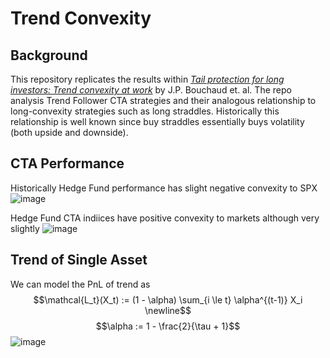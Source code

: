 # Trend Convexity
## Background
This repository replicates the results within [_Tail protection for long investors: Trend convexity at work_](https://papers.ssrn.com/sol3/papers.cfm?abstract_id=2777657) by J.P. Bouchaud et. al. The repo analysis Trend Follower CTA strategies and their analogous relationship to long-convexity strategies such as long straddles. Historically this relationship is well known since buy straddles essentially buys volatility (both upside and downside). 

## CTA Performance
Historically Hedge Fund performance has slight negative convexity to SPX
![image](https://github.com/diegodalvarez/TrendConvexity/assets/48641554/d91e98d9-cd4b-4138-9808-51e7bbd1b30c)

Hedge Fund CTA indiices have positive convexity to markets although very slightly
![image](https://github.com/diegodalvarez/TrendConvexity/assets/48641554/08113a9c-165c-4a4f-9f6f-a749a4417fe2)

## Trend of Single Asset
We can model the PnL of trend as 
$$\mathcal{L_t}(X_t) := (1 - \alpha) \sum_{i \le t} \alpha^{(t-1)} X_i \newline$$
$$\alpha := 1 - \frac{2}{\tau  + 1}$$
![image](https://github.com/diegodalvarez/TrendConvexity/assets/48641554/3369def5-c2cd-4c01-bd1a-ff00c09a5110)
